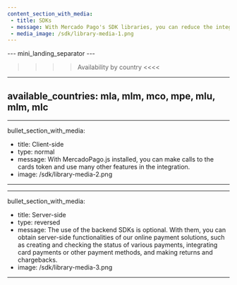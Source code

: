 ```yaml
---
content_section_with_media: 
 - title: SDKs
 - message: With Mercado Pago's SDK libraries, you can reduce the integration time on both client-side and server-side.
 - media_image: /sdk/library-media-1.png
---
```

--- mini_landing_separator ---

>>>> Availability by country <<<<
---
available_countries: mla, mlm, mco, mpe, mlu, mlm, mlc
---

---
bullet_section_with_media: 
 - title: Client-side
 - type: normal
 - message: With MercadoPago.js installed, you can make calls to the cards token and use many other features in the integration.
 - image: /sdk/library-media-2.png
---

---
bullet_section_with_media: 
 - title: Server-side
 - type: reversed
 - message: The use of the backend SDKs is optional. With them, you can obtain server-side functionalities of our online payment solutions, such as creating and checking the status of various payments, integrating card payments or other payment methods, and making returns and chargebacks.
 - image: /sdk/library-media-3.png
---